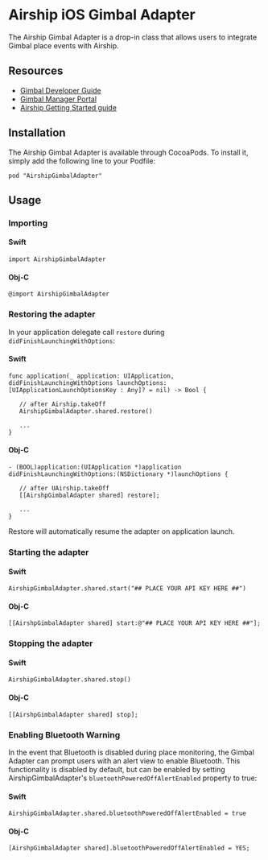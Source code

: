 # Airship iOS Gimbal Adapter

The Airship Gimbal Adapter is a drop-in class that allows users to integrate Gimbal place events with Airship.

## Resources
- [Gimbal Developer Guide](https://gimbal.com/doc/iosdocs/v2/devguide.html)
- [Gimbal Manager Portal](https://manager.gimbal.com)
- [Airship Getting Started guide](http://docs.airship.com/build/ios.html)

## Installation

The Airship Gimbal Adapter is available through CocoaPods. To install it, simply add the following line to your Podfile:

`pod "AirshipGimbalAdapter"`

## Usage

### Importing

#### Swift

```
import AirshipGimbalAdapter
```

#### Obj-C

```
@import AirshipGimbalAdapter
```

### Restoring the adapter

In your application delegate call `restore` during `didFinishLaunchingWithOptions`:

#### Swift

```
func application(_ application: UIApplication, didFinishLaunchingWithOptions launchOptions: [UIApplicationLaunchOptionsKey : Any]? = nil) -> Bool {

   // after Airship.takeOff   
   AirshipGimbalAdapter.shared.restore()

   ...
}
```

#### Obj-C

```
- (BOOL)application:(UIApplication *)application didFinishLaunchingWithOptions:(NSDictionary *)launchOptions {

   // after UAirship.takeOff
   [[AirshpGimbalAdapter shared] restore];

   ...
}
```

Restore will automatically resume the adapter on application launch.


### Starting the adapter

#### Swift

```
AirshipGimbalAdapter.shared.start("## PLACE YOUR API KEY HERE ##")
```

#### Obj-C

```
[[AirshpGimbalAdapter shared] start:@"## PLACE YOUR API KEY HERE ##"];
```

### Stopping the adapter

#### Swift

```
AirshipGimbalAdapter.shared.stop()
```

#### Obj-C

```
[[AirshpGimbalAdapter shared] stop];
```

### Enabling Bluetooth Warning

In the event that Bluetooth is disabled during place monitoring, the Gimbal Adapter can prompt users with an alert view
to enable Bluetooth. This functionality is disabled by default, but can be enabled by setting AirshipGimbalAdapter's
`bluetoothPoweredOffAlertEnabled` property to true:

#### Swift

```
AirshipGimbalAdapter.shared.bluetoothPoweredOffAlertEnabled = true
```

#### Obj-C

```
[AirshpGimbalAdapter shared].bluetoothPoweredOffAlertEnabled = YES;
```
